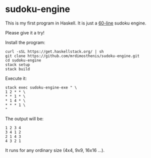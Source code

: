 # sudoku-engine

This is my first program in Haskell. It is just a [60-line](https://github.com/mrdimosthenis/sudoku-engine/blob/master/src/Traverse.hs) sudoku engine.

Please give it a try!

Install the program:
```
curl -sSL https://get.haskellstack.org/ | sh
git clone https://github.com/mrdimosthenis/sudoku-engine.git
cd sudoku-engine
stack setup
stack build
```

Execute it:
```
stack exec sudoku-engine-exe " \
1 2 * * \
* * 1 * \
* 1 4 * \
* * * 1 \
"
```

The output will be:
```
1 2 3 4
3 4 1 2
2 1 4 3
4 3 2 1
```

It runs for any ordinary size (4x4, 9x9, 16x16 ...).